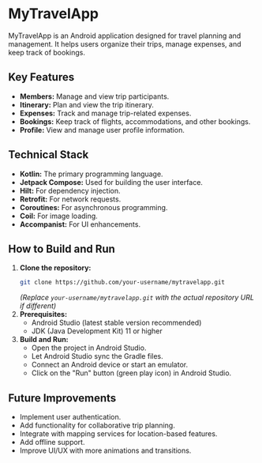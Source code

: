 # MyTravelApp

MyTravelApp is an Android application designed for travel planning and management. It helps users organize their trips, manage expenses, and keep track of bookings.

## Key Features

*   **Members:** Manage and view trip participants.
*   **Itinerary:** Plan and view the trip itinerary.
*   **Expenses:** Track and manage trip-related expenses.
*   **Bookings:** Keep track of flights, accommodations, and other bookings.
*   **Profile:** View and manage user profile information.

## Technical Stack

*   **Kotlin:** The primary programming language.
*   **Jetpack Compose:** Used for building the user interface.
*   **Hilt:** For dependency injection.
*   **Retrofit:** For network requests.
*   **Coroutines:** For asynchronous programming.
*   **Coil:** For image loading.
*   **Accompanist:** For UI enhancements.

## How to Build and Run

1.  **Clone the repository:**
    ```bash
    git clone https://github.com/your-username/mytravelapp.git
    ```
    *(Replace `your-username/mytravelapp.git` with the actual repository URL if different)*
2.  **Prerequisites:**
    *   Android Studio (latest stable version recommended)
    *   JDK (Java Development Kit) 11 or higher
3.  **Build and Run:**
    *   Open the project in Android Studio.
    *   Let Android Studio sync the Gradle files.
    *   Connect an Android device or start an emulator.
    *   Click on the "Run" button (green play icon) in Android Studio.

## Future Improvements

*   Implement user authentication.
*   Add functionality for collaborative trip planning.
*   Integrate with mapping services for location-based features.
*   Add offline support.
*   Improve UI/UX with more animations and transitions.
